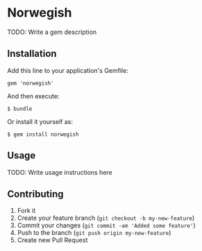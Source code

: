 # Norwegish

TODO: Write a gem description

## Installation

Add this line to your application's Gemfile:

    gem 'norwegish'

And then execute:

    $ bundle

Or install it yourself as:

    $ gem install norwegish

## Usage

TODO: Write usage instructions here

## Contributing

1. Fork it
2. Create your feature branch (`git checkout -b my-new-feature`)
3. Commit your changes (`git commit -am 'Added some feature'`)
4. Push to the branch (`git push origin my-new-feature`)
5. Create new Pull Request
